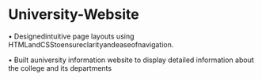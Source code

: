 # University-Website
• Designedintuitive page layouts using HTMLandCSStoensureclarityandeaseofnavigation.

• Built auniversity information website to display detailed information about the college and its departments
